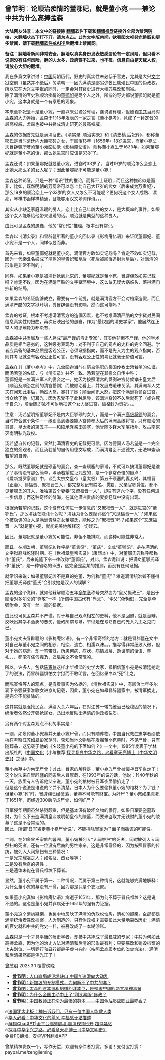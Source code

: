  <!-- 面包屑导航 --> <h2>曾节明：论顺治痴情的董鄂妃，就是董小宛 ——兼论中共为什么高捧孟森</h2> <p class="notice"><b>大陆网友注意：本文中的链接除 <a href="https://github.com/bannedbook/fanqiang" >翻墙</a>软件下载和<a href="https://github.com/killgcd/justmysocks/blob/master/README.md">翻墙推荐</a>链接外全部为禁网链接，未翻墙状态下打不开，请勿点击。此为文字版禁闻，欲看图文视频完整版和更多禁闻，请下载<a href="https://github.com/bannedbook/fanqiang">翻墙软件或APP</a>后翻墙上禁闻网。</p><p>备注：翻墙看新闻非常安全，翻墙以真实身份发表敏感言论有一定风险，但只看不说则没有任何风险，翻的人太多，政府管不过来，也不管。信息自由是天赋人权，请放心大胆的翻墙。</b></p>  <div class="entry"> <p></p> <p>我在多篇文章讲过：<span class='wp_keywordlink_affiliate'><a href="https://www.bannedbook.org/" title="中国" target="_blank">中国</a></span>历朝历代，野史的真实性未必低于官史，尤其是大兴<a href="https://www.bannedbook.org/bnews/tag/%E6%96%87%E5%AD%97%E7%8B%B1/" class="st_tag internal_tag" rel="tag" title="标签 文字狱 下的日志">文字狱</a>空前（虽然并不绝后）的清朝——因为满清是鄙劣少数民族殖民中国的伪政权，所以它在大兴文字狱的同时，一定会对其官史进行大幅的篡改和删减。<br /> 除了满清的官史称顺治痴情的<a href="https://www.bannedbook.org/bnews/tag/%E8%91%A3%E9%84%82%E5%A6%83/" class="st_tag internal_tag" rel="tag" title="标签 董鄂妃 下的日志">董鄂妃</a>是两个人之外，所有的野史都说董鄂妃就是董小宛，这本身就是一个有意思的现象。</p> <p>本来董鄂妃是不是董小宛，一直以来公说公有理，婆说婆有理，但随着<a href="https://www.bannedbook.org/bnews/tag/%e4%b8%ad%e5%85%b1/" class="st_tag internal_tag" rel="tag" title="标签 中共 下的日志">中共</a>当局对孟森的大力捧抬，孟森于1915年发表的一家之言《董小宛考》，竟成了一锤定音的最高权威，孟森也被中共捧成清史研究的最高权威。</p> <p>孟森的依据首先就是满清官史。《清实录 .顺治实录》和《清史稿.后妃传》，都称董鄂氏是当时清廷内大臣鄂硕之女，于顺治13年（1656年）18岁进宫，而董小宛丈夫冒辟疆所著的董小宛回忆录《影梅庵忆语》，则称董小宛生于1623年，如果董鄂妃就是董小宛的话，那么她进宫时应该是33岁了。</p> <p>孟森还说：如果董鄂妃就是董小宛，进宫时33岁了，当时19岁的顺治怎么会恋上比她大那么多的<a href="https://www.bannedbook.org/bnews/tag/%e5%a5%b3%e4%ba%ba/" class="st_tag internal_tag" rel="tag" title="标签 女人 下的日志">女人</a>呢？？因此董鄂妃不可能是董小宛！</p> <p>孟森这种论证，只是一种“常识”性的推论，而算不上证明；而且这种推论似是而非，比如，既然明朝的万历帝可以恋上比自己大17岁的宫女（后来成为万贵妃），那么19岁的顺治恋上一个33岁的女人又怎么不可能呢？更何况这个女人成熟、漂亮，琴棋书画样样精通，且能够用汉文填词作诗。。。</p> <p>其实从小缺乏家庭温暖的男人，恋上比自己年龄大的女人，是大概率的事件，如果这个女人能够给他带来温暖的话。顺治就是典型的这种男人。</p> <p>由此可见孟森的愚蠢，他的“常识性”推理，根本没有常识。</p> <p>孟森以《清实录》和冒辟疆所著的董小宛回忆录《影梅庵忆语》来证明董鄂妃、董小宛不是一个人，同样似是而非。</p> <p>首先来看，如果董鄂妃就是董小宛，满清官方敢如实记载吗？肯定不敢如实记载，因为一代秦淮名妓成了清朝的皇贵妃和皇后（死后被顺治追封为皇后），对满清的形象是非常不利的；</p> <p>同样，如果董小宛是被清廷抢到北京的、董鄂妃就是董小宛，冒辟疆敢如实记载吗？肯定不敢，因为在满清严酷的文字狱环境中，这么做无疑大祸临头，落得满门抄斩的结局。</p> <p>如果孟森的论证能够成立，需要有一个前提，就是满清官方不会对档案造假，而且满清严酷的文字狱环境，对冒辟疆没有影响，然而这可能吗？</p> <p>孟森的考证，根本不考虑满清官方的造假因素，也不考虑满清严酷的文字狱对民间信息真实性的扭曲，再次反映出他的愚蠢，作为“最权威的清史学家”，他居然连正常人的思维能力都没有。</p> <p>孟森被<a href="https://www.bannedbook.org/bnews/tag/%E4%B8%AD%E5%85%B1%E5%BD%93%E5%B1%80/" class="st_tag internal_tag" rel="tag" title="标签 中共当局 下的日志">中共当局</a>及一些人捧成“最严谨的清史专家”，其实他非但不严谨，他的学术品质是相当恶劣的，这种恶劣表现为：对不利于自己的观点的史料的完全回避。学者应具备的基本品质是客观公正，必须证据指向，而不是先入为主的观点指向，否则其考证就没有客观公正性可言，没有客观公正性的考证就毫无价值可言。</p> <p>孟森在其《董小宛考》中，完全回避当时在清宫供职的德国传教士汤若望的佐证，而汤若望的佐证，与《清实录》并不一致。汤若望在其德文自传中称：<br /> 董鄂妃是一位满洲军人的妻妾之一，她因为按照清宫的惯例进宫侍候孝庄皇太后（顺治及顺治之前的清宫惯例）而被顺治看上，并发展成暧昧关系，其满洲军人丈夫在闻知此事后，勃然大怒，暴打了她；顺治闻讯大怒，把这个满洲将领召进宫，当众给了他一记耳光；因为忍受不了此种屈辱，该满洲将领不久后就死了（或许死于自杀），顺治随即急不可耐地把这个女人娶进宫，破格封为贵妃。。。</p> <p>注意：汤若望明指董鄂妃不是内大臣鄂硕的女儿，而是一个满洲<a href="https://www.bannedbook.org/bnews/tag/%e9%ab%98%e7%ba%a7%e5%b0%86%e9%a2%86/" class="st_tag internal_tag" rel="tag" title="标签 高级将领 下的日志">高级将领</a>的妻妾。当时符合这个条件——级别高到妻妾能入宫侍奉太后的满洲高级将领，只有顺治的哥哥、皇太极的第五子——和硕承泽亲王硕塞，他曾随多铎大军屠扬州、攻占南京灭南明弘光政权。</p> <p>汤若望自传的记载，显然比满清官史的记载更可信，因为德国人汤若望是一个完全独立的旁观者，而且汤若望的自传用德文写成，而满清君臣不通德文，无法审查汤若望的自传。</p> <p>那么，既然董鄂妃就是硕塞的妻妾，查一查硕塞的家谱，不就可以搞清董鄂妃是谁了？事情没有那么简单，与汤若望佐证对应的，是一个非常奇怪的疑点：<br /> 《爱新觉罗家谱》中，谈到太宗文皇帝（皇太极）第五子硕塞的妻妾时，其福晋（正妻）、侧福晋、庶福晋三人，都完整地记有姓名、贯籍、父亲官职爵位，都不见董鄂氏的其人，唯独第四个妻妾“又庶福晋一人”，却只有这六个字，没有任何进一步信息；而这种奇怪的隐晦，在其他满洲贵族的妻妾记载中没有出现。</p> <p>根据汤若望的记载，这个没有任何进一步信息的“又庶福晋一人”，就是进宫的“董鄂氏”。那么清廷在隐讳什么呢？清廷为什么要隐讳这个“又庶福晋一人”？如果这个被隐讳的女人是满洲贵族之女董鄂氏，能称之为“庶福晋”吗？如果这个“又庶福晋一人”就是董小宛，就能完美地解释这一切疑云。</p> <p>因此，董鄂妃就是董小宛的可能性，非但不能排除，而这种可能性非常大。</p>  <p>而且，在顺治朝，董鄂妃的称呼是“董贵妃”、“董氏”，变成“董鄂妃”，是在满清的文字狱巅峰乾隆时期。在《世祖章皇帝实录》（康熙本）中，对董鄂氏的称呼都称作“董氏”，后来乾隆下令一律改称“董鄂氏”，对此，孟森诡辩说：把满文董鄂氏译作“董氏”，是一种省略的译法，这完全是孟某的推测，而没有任何证据。</p> <p>就常识来说：如果董鄂妃若不是真的姓董，为何称“董氏”？难道满清统治者不懂得把董鄂氏译成“董氏”会引发她是汉人的误解？</p> <p>孟森的这个诡辩，就如他辩解顺治五年<a href="https://www.bannedbook.org/bnews/tag/%E5%A4%9A%E5%B0%94%E8%A1%AE/" class="st_tag internal_tag" rel="tag" title="标签 多尔衮 下的日志">多尔衮</a>称号突然变为“皇父摄政王”，是出于顺治对多尔衮的“尊敬”一样（所谓中国古代有“尚父”、“仲父”的传统），完全是牵强附会，没有一丝一毫的证据。</p> <p>由此也可见孟森并不严谨，对于与自己观点相左的史料，他不是回避，就是诡辩，反映出其学术品质的恶劣。他的所谓考证，不过是在考证自己的先入为主之见而已。</p> <p>董小宛丈夫冒辟疆的《影梅庵忆语》，有一个非常奇怪的地方：就是冒辟疆在文中对自己与董小宛之间的相识、相恋、流亡、相濡以沫。。。描写得非常细致入微，但对于她的病逝，却一笔带过，所患何病、症状、病情发展、逝世前的话语、葬礼。。。都没有任何提及，这是完全不合常理的。</p> <p>所以，许多人，包括<a href="https://www.bannedbook.org/bnews/tag/%e9%99%88%e5%af%85%e6%81%aa/" class="st_tag internal_tag" rel="tag" title="标签 陈寅恪 下的日志">陈寅恪</a>这样才华横溢的史学大家，都相信董小宛是被清廷抢走了的说法，而冒辟疆惧怕文字狱而不敢明言，在回忆录中以“死”讳之。</p> <p>而陈寅恪等人的观点，是有着事实为依据的，《清世祖实录》中，有顺治七年多尔衮下令强征秦淮歌女进京的记载，因此，董小宛在如皋冒辟疆家中，被清军掳走，是完全不能排除的。</p> <p>这其实就是强抢民女，满清入关六年后，在对江苏一带的统治已经稳固的情况下，统治者依然公开强抢民女，凸出地反映出满清的伪政权性质。</p> <p>另有两个对孟森观点不利的事实是：</p> <p>一则，如皋的董小宛墓并无董小宛尸骨，而只有随葬物。中国当代戏曲志学者缪依杭在考察江苏如皋彭家荡时，获知当地文物局在发掘董小宛墓时，不见尸骨，只有随葬品，这记载于他的《名妓董小宛的下落如何？》一文中，1985年发表于学林出版社的《<span class='wp_keywordlink'><a href="https://www.bannedbook.org/forum24/" title="国学传统文化" target="_blank">中国文化</a></span>【小编推荐:<a href='https://www.bannedbook.org/bnews/comments/20220808/1768773.html' target='_blank'>探寻复兴中华之路，必看章天亮博士《中华文明史》</a>】之谜》中。</p>  <p>董小宛墓中为何无尸骨？对此，冒家的解释是：董小宛的尸骨被侵华日军盗走了！这个说法来自冒辟疆的同宗后人冒厚哉，在1993年的说的话，他说：1940年秋的一天，族里有人告诉他父亲说，董小宛的棺材被日军夜里偷扒走了！<br /> 但是这个说法是谁说的？并不清楚。日本人为什么要偷扒董小宛的棺材？为了钱？但董小宛“死”时，冒辟疆已经破落，董墓不可能有财宝。为奸尸？董小宛如果真死于1651年，历经近300后早成尸骨，如何奸尸？</p> <p>日军侵华期间虽然杀戮颇重，但是基本没有破坏文物的罪行，如果日军要盗墓取财，为什么不去盗满清皇帝或明朝皇帝的陵墓，而要来盗取并无钱财的董小宛的陵墓？这是不合常理的。<br /> 因此，所谓“日军盗走董小宛尸骨说”，不能排除冒家为了面子而撒谎的可能性。</p> <p>二则，在如皋冒氏家族的墓园，董小宛被列入“入祠祭扫”的死者，同时被列入入祠祭扫的死者，还有一位没有后裔的男性宗亲。这是非常奇怪的，因为按照冒家的传统，被列入入祠祭扫有三种情况：<br /> 一是光宗耀祖之人；如名官、烈女等等；<br /> 二是没有后裔的男性；<br /> 三是遗体未能在冒氏祖坟下葬者。</p> <p>显然，董小宛不属于第一、二种情况，而属于第三种情况，这就能够完满地解释：为什么董小宛的墓没有尸骨，因为那是只是个衣冠冢。</p> <p>如果董小宛真如《影梅庵忆语》病逝于1651年，那为何不葬于冒氏祖坟？这是说不通的。这也是董小宛并非病死于1651年的强有力证据。</p> <p>董小宛这个清初疑案，也集中地反映了满清的伪政权性质，清初的疑案，全部都是满清统治者篡改档案，人为制造的，只有伪政权才需要如此大量地篡改历史：满清的官史就和中共的党史一样，被篡改成了一本糊涂账。</p> <p>孟森只是一个才具平庸的历史学者，却被中共捧成了最权威的专家；中共为何如此高捧孟森，因为他的治史方法对满清和后清的形象最有利：只要篡改和销毁档案的功夫到位，一切罪行和丑行都是子虚乌有的（按照孟森官本位的治史方法），满清和后清果然都是伟光正了！</p> <p><a href="https://www.bannedbook.org/bnews/tag/%e6%9b%be%e8%8a%82%e6%98%8e/" class="st_tag internal_tag" rel="tag" title="标签 曾节明 下的日志">曾节明</a> 2023.3.1 覆雪傍晚</p> <!--<div id="taboola-mid-1"></div>--><ul class='op-related-articles' title='相关阅读'> <li><a href='https://www.bannedbook.org/bnews/comments/20230307/1889225.html' target='_blank'><b>曾节明</b>：人口崩塌成溃堤缺口 中国加速滑向大动乱</a></li> <li><a href='https://www.bannedbook.org/bnews/comments/20230526/1889223.html' target='_blank'><b>曾节明</b>：新加坡的专制模式，为何解不了中共的套？</a></li> <li><a href='https://www.bannedbook.org/bnews/cbnews/20230526/1889219.html' target='_blank'><b>曾节明</b>：孟森的官本位和胡适的洋本位，是祸害中国的两大精神毒瘤</a></li> <li><a href='https://www.bannedbook.org/bnews/lishi/20230526/1889218.html' target='_blank'><b>曾节明</b>：为什么金国主动中止了“剃发易服”暴政？</a></li> <li><a href='https://www.bannedbook.org/bnews/cbnews/20230526/1889217.html' target='_blank'><b>曾节明</b>：中国教师正在沦为最惨的群体 ——中国今后那些职业最吃香？</a></li> </ul> <p class="texttj"> 🔥<a href="https://www.bannedbook.org/bnews/ssgc/20230219/1850782.html" target="_blank">法国犹太老板：神告诉我们，只有一位中国人能救人类</a><br/> 🔥<a href="https://www.bannedbook.org/bnews/comments/20220220/1694796.html" target="_blank">华人必看：中华文化的飓风 幸福感无法描述</a><br/> 🔥<a href="https://github.com/bannedbook/fanqiang/wiki/V2ray%E6%9C%BA%E5%9C%BA" target="_blank">解锁ChatGPT|全平台高速翻墙:高清视频秒开,超低延迟</a><br/> 🔥<a href="https://www.bannedbook.org/bnews/comments/20220808/1768773.html" target="_blank">探寻中华复兴之路，必看章天亮博士《中华文明史》</a><br/> <a href="https://github.com/bannedbook/fanqiang/wiki/%E7%A6%81%E9%97%BB%E7%BD%91%E5%AE%89%E5%8D%93%E7%BF%BB%E5%A2%99%E6%96%B0%E9%97%BBAPP" target="_blank">免费PC翻墙、安卓VPN翻墙APP</a><br/> </p><p>曾某精神贵族一个，写作无偿，欢迎有条件者打赏，多谢！支付宝打赏：<br /> paypal.me/zengjieming</p> <a name='sharetosocial'></a> <div style="margin-bottom:5px;padding-bottom:5px;clear:both"> <div id="archive-pix-1" class="banner-ads"> <!-- AuctionX Display platform tag START --> <div id="27602x728x90x621x_ADSLOT1" clicktrack="%%CLICK_URL_ESC%%"></div>  <!-- AuctionX Display platform tag END --> </div> <div id="archive-pix-2" class="banner-ads"> <!-- AuctionX Display platform tag START --> <div id="27556x300x250x621x_ADSLOT1" clicktrack="%%CLICK_URL_ESC%%" style="margin:0 auto;text-align:center"></div>  <!-- AuctionX Display platform tag END --> </div> </div>  <div id="archive-pix-1" class="banner-ads"> <!-- AuctionX Display platform tag START --> <div id="27603x728x90x621x_ADSLOT1" clicktrack="%%CLICK_URL_ESC%%"></div>  <!-- AuctionX Display platform tag END --> </div> </div><!--END ENTRY--> 